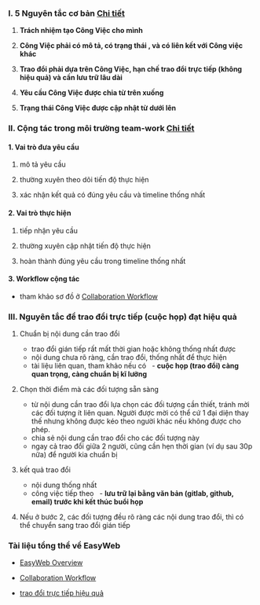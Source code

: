 
### I. 5 Nguyên tắc cơ bản [Chi tiết](https://github.com/easywebhub/tasks/wiki/Nguyên-tắc-làm-việc-của-EasyWeb)

1. **Trách nhiệm tạo Công Việc cho mình**
 
2. **Công Việc phải có mô tả, có trạng thái , và có liên kết với Công việc khác**
 
3. **Trao đổi phải dựa trên Công Việc, hạn chế trao đổi trực tiếp (không hiệu quả) và cần lưu trữ lâu dài**
 
4. **Yêu cầu Công Việc được chia từ trên xuống**
 
5. **Trạng thái Công Việc được cập nhật từ dưới lên**

### II. Cộng tác trong môi trường team-work [Chi tiết](https://github.com/easywebhub/tasks/blob/master/EasyWeb-Collaboration.md)

#### 1. Vai trò đưa yêu cầu

1. mô tả yêu cầu
   
1. thường xuyên theo dõi tiến độ thực hiện

1. xác nhận kết quả có đúng yêu cầu và timeline thống nhất

#### 2. Vai trò thực hiện

1. tiếp nhận yêu cầu

1. thường xuyên cập nhật tiến độ thực hiện

1. hoàn thành đúng yêu cầu trong timeline thống nhất 

#### 3. Workflow cộng tác
- tham khảo sơ đồ ở [Collaboration Workflow](https://github.com/easywebhub/tasks/blob/master/EasyWeb-TeamWork.png)

### III. Nguyên tắc để trao đổi trực tiếp (cuộc họp) đạt hiệu quả

1. Chuẩn bị nội dung cần trao đổi
   - trao đổi gián tiếp rất mất thời gian hoặc không thống nhất được
   - nội dung chưa rõ ràng, cần trao đổi, thống nhất để thực hiện
   - tài liệu liên quan, tham khảo nếu có
   - **cuộc họp (trao đổi) càng quan trọng, càng chuẩn bị kĩ lưỡng**

2. Chọn thời điểm mà các đối tượng sẵn sàng 
   - từ nội dung cần trao đổi lựa chọn các đối tượng cần thiết, tránh mời các đối tượng ít liên quan.
    Người được mời có thể cứ 1 đại diện thay thế nhưng không được kéo theo người khác nếu không được cho phép.
   - chia sẻ nội dung cần trao đổi cho các đối tượng này
   - ngay cả trao đổi giữa 2 người, cũng cần hẹn thời gian (ví dụ sau 30p nữa) để người kia chuẩn bị
  
3. kết quả trao đổi
   - nội dung thống nhất 
   - công việc tiếp theo
   - **lưu trữ lại bằng văn bản (gitlab, github, email) trước khi kết thúc buổi họp**

4. Nếu ở bước 2, các đối tượng đều rõ ràng các nội dung trao đổi, thì có thể chuyển sang trao đổi gián tiếp
  
### Tài liệu tổng thể về EasyWeb

- [EasyWeb Overview](https://github.com/easywebhub/tasks/wiki)

- [Collaboration Workflow](https://github.com/easywebhub/tasks/blob/master/EasyWeb-TeamWork.png)
- [trao đổi trực tiếp hiệu quả](https://github.com/easywebhub/tasks/blob/master/TraoDoiTrucTiepHieuQua.md)

